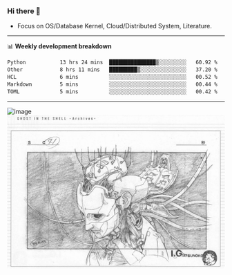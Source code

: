 ### Hi there 👋
<!-- * Daily Meditation via Leetcode/Competitive-Programming. -->
* Focus on OS/Database Kernel, Cloud/Distributed System, Literature.

-------

📊 **Weekly development breakdown**
<!--START_SECTION:waka-->

```txt
Python           13 hrs 24 mins  ███████████████▒░░░░░░░░░   60.92 %
Other            8 hrs 11 mins   █████████▒░░░░░░░░░░░░░░░   37.20 %
HCL              6 mins          ░░░░░░░░░░░░░░░░░░░░░░░░░   00.52 %
Markdown         5 mins          ░░░░░░░░░░░░░░░░░░░░░░░░░   00.44 %
TOML             5 mins          ░░░░░░░░░░░░░░░░░░░░░░░░░   00.42 %
```

<!--END_SECTION:waka-->

-------

<!-- [![Leetcode Stats](https://leetcard.jacoblin.cool/hzhang413?font=Fira+Mono)](https://leetcode.com/fxrc) -->
![image](./cyberpunk-ghost-in-the-shell.gif)
![image](./gis-archive.png)
